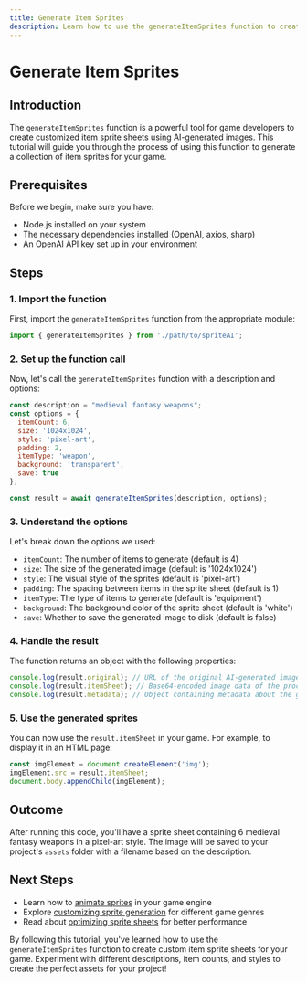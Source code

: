 ```yaml
---
title: Generate Item Sprites
description: Learn how to use the generateItemSprites function to create customized item sprite sheets for your game.
---
```


# Generate Item Sprites

## Introduction

The `generateItemSprites` function is a powerful tool for game developers to create customized item sprite sheets using AI-generated images. This tutorial will guide you through the process of using this function to generate a collection of item sprites for your game.

## Prerequisites

Before we begin, make sure you have:

- Node.js installed on your system
- The necessary dependencies installed (OpenAI, axios, sharp)
- An OpenAI API key set up in your environment

## Steps

### 1. Import the function

First, import the `generateItemSprites` function from the appropriate module:

```javascript
import { generateItemSprites } from './path/to/spriteAI';
```

### 2. Set up the function call

Now, let's call the `generateItemSprites` function with a description and options:

```javascript
const description = "medieval fantasy weapons";
const options = {
  itemCount: 6,
  size: '1024x1024',
  style: 'pixel-art',
  padding: 2,
  itemType: 'weapon',
  background: 'transparent',
  save: true
};

const result = await generateItemSprites(description, options);
```

### 3. Understand the options

Let's break down the options we used:

- `itemCount`: The number of items to generate (default is 4)
- `size`: The size of the generated image (default is '1024x1024')
- `style`: The visual style of the sprites (default is 'pixel-art')
- `padding`: The spacing between items in the sprite sheet (default is 1)
- `itemType`: The type of items to generate (default is 'equipment')
- `background`: The background color of the sprite sheet (default is 'white')
- `save`: Whether to save the generated image to disk (default is false)

### 4. Handle the result

The function returns an object with the following properties:

```javascript
console.log(result.original); // URL of the original AI-generated image
console.log(result.itemSheet); // Base64-encoded image data of the processed sprite sheet
console.log(result.metadata); // Object containing metadata about the generated sprites
```

### 5. Use the generated sprites

You can now use the `result.itemSheet` in your game. For example, to display it in an HTML page:

```javascript
const imgElement = document.createElement('img');
imgElement.src = result.itemSheet;
document.body.appendChild(imgElement);
```

## Outcome

After running this code, you'll have a sprite sheet containing 6 medieval fantasy weapons in a pixel-art style. The image will be saved to your project's `assets` folder with a filename based on the description.

## Next Steps

- Learn how to [animate sprites](link-to-animation-guide) in your game engine
- Explore [customizing sprite generation](link-to-customization-guide) for different game genres
- Read about [optimizing sprite sheets](link-to-optimization-guide) for better performance

By following this tutorial, you've learned how to use the `generateItemSprites` function to create custom item sprite sheets for your game. Experiment with different descriptions, item counts, and styles to create the perfect assets for your project!